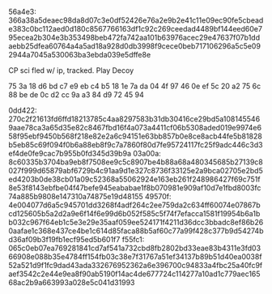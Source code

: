 56a4e3: 366a38a5deaec98da8d07c3e0df52426e76a2e9b2e41c11e09ec90fe5cbeade383c0bc112aed0d180c8567766163df1c92c269ceedad4489bf144eed60e795ecea2b304e3b353498beb472fa742aa101b63976acec29e47637f07b1ddaebb25dfea60764a4a5ad18a928d0db3998f9cece0beb717106296a5c5e092944a7045a530063ba3ebda039e5dffe8e

CP sci fled w/ ip, tracked. Play Decoy

75 3a 18 d6 bd c7 e9 eb c4 b5 18 1e 7a da 04 4f 97 46 0e ef 5c 20 a2 75 6c 88 be de 0c d2 cc 9a a3 84 d9 72 45 94


0dd422: 270c2f21613fd6ffd18213785c4aa8297583b31db30416ce29bd5a1081455469aae78ca3a65d35e82c8467fbd16f4a073a4411cf06b5308aded019e9974e658f95ebf9450b568f218e82e2a6c94151e63bb857b0e8ce8acb44fe5b81828b5eb85c69f094f0b6a88eb8f9c7a7860f80d7fe95724117fc25f9adc446c3d3ef4de0fe9cac7b955b0fd345d39b9a
03a00a: 8c60335b3704ba9eb8f7508ee9c5c8907be4b88a68a480345685b27139c8027f999d65879abf6729b4c91aa9d1e327c8736f33125e2a9bca02705e2bd5ed4203b0de38cb01a09c52368a55062924e163eb261f248986427f69c751f8e53f8143ebfbe04f47befe945eababae1f8b070981e909af10d7e1fbd8003fc74a885b9808e147310a74875e19d48155
49570f: 4e004077d6a5c945701dd3268f4adf264c2ee759da2c634ff60074e07867bcd125605b5a2d2a9e6f14f6e99d6b052f585c5f74f7efacca1581f19954b6a1bb032c967f64eb1c5e3e29e35aaf059ee524171f4211d36dcc3bbadc8ef86b260aafae1c368e437ce4be1c614d85faca88b5af60c77a99f428c377b9d54274bd36af09b3f19fb1ecf95ed5b601f7
f55fc1: 065c0eb07ea769281841cd7af541a732cbd8fb2802bd33eae83b4311e3fd0366908e088b35e4784ff154fb03c38e7f31767a51ef34137b89b51d40ea0038f52a521d9f1fc9dad43ada332676952362a6e396700c94833a4fbc25a40fc9faef3542c2e44e9ea8f90ab5190f14ac4de677724c114277a10ad1c779aec16568ac2b9a663993a028e5c041d31993
